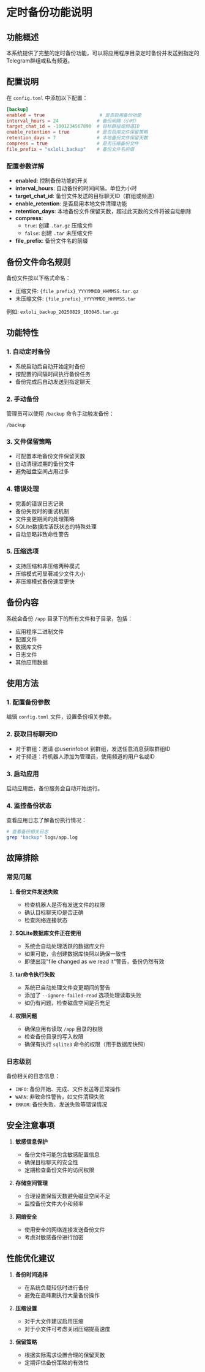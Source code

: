 # 定时备份功能说明

## 功能概述

本系统提供了完整的定时备份功能，可以将应用程序目录定时备份并发送到指定的Telegram群组或私有频道。

## 配置说明

在 `config.toml` 中添加以下配置：

```toml
[backup]
enabled = true                    # 是否启用备份功能
interval_hours = 24              # 备份间隔（小时）
target_chat_id = -1001234567890  # 目标群组或频道ID
enable_retention = true          # 是否启用文件保留策略
retention_days = 7               # 本地备份文件保留天数
compress = true                  # 是否压缩备份文件
file_prefix = "exloli_backup"    # 备份文件名前缀
```

### 配置参数详解

- **enabled**: 控制备份功能的开关
- **interval_hours**: 自动备份的时间间隔，单位为小时
- **target_chat_id**: 备份文件发送的目标聊天ID（群组或频道）
- **enable_retention**: 是否启用本地文件清理功能
- **retention_days**: 本地备份文件保留天数，超过此天数的文件将被自动删除
- **compress**: 
  - `true`: 创建 `.tar.gz` 压缩文件
  - `false`: 创建 `.tar` 未压缩文件
- **file_prefix**: 备份文件名的前缀

## 备份文件命名规则

备份文件按以下格式命名：
- 压缩文件: `{file_prefix}_YYYYMMDD_HHMMSS.tar.gz`
- 未压缩文件: `{file_prefix}_YYYYMMDD_HHMMSS.tar`

例如: `exloli_backup_20250829_103045.tar.gz`

## 功能特性

### 1. 自动定时备份
- 系统启动后自动开始定时备份
- 按配置的间隔时间执行备份任务
- 备份完成后自动发送到指定聊天

### 2. 手动备份
管理员可以使用 `/backup` 命令手动触发备份：
```
/backup
```

### 3. 文件保留策略
- 可配置本地备份文件保留天数
- 自动清理过期的备份文件
- 避免磁盘空间占用过多

### 4. 错误处理
- 完善的错误日志记录
- 备份失败时的重试机制
- 文件变更期间的处理策略
- SQLite数据库活跃状态的特殊处理
- 自动忽略非致命性警告

### 5. 压缩选项
- 支持压缩和非压缩两种模式
- 压缩模式可显著减少文件大小
- 非压缩模式备份速度更快

## 备份内容

系统会备份 `/app` 目录下的所有文件和子目录，包括：
- 应用程序二进制文件
- 配置文件
- 数据库文件
- 日志文件
- 其他应用数据

## 使用方法

### 1. 配置备份参数
编辑 `config.toml` 文件，设置备份相关参数。

### 2. 获取目标聊天ID
- 对于群组：邀请 @userinfobot 到群组，发送任意消息获取群组ID
- 对于频道：将机器人添加为管理员，使用频道的用户名或ID

### 3. 启动应用
启动应用后，备份服务会自动开始运行。

### 4. 监控备份状态
查看应用日志了解备份执行情况：
```bash
# 查看备份相关日志
grep "backup" logs/app.log
```

## 故障排除

### 常见问题

1. **备份文件发送失败**
   - 检查机器人是否有发送文件的权限
   - 确认目标聊天ID是否正确
   - 检查网络连接状态

2. **SQLite数据库文件正在使用**
   - 系统会自动处理活跃的数据库文件
   - 如果可能，会创建数据库快照以确保一致性
   - 即使出现"file changed as we read it"警告，备份仍然有效

3. **tar命令执行失败**
   - 系统已自动处理文件变更期间的警告
   - 添加了 `--ignore-failed-read` 选项处理读取失败
   - 如仍有问题，检查磁盘空间是否充足

4. **权限问题**
   - 确保应用有读取 `/app` 目录的权限
   - 检查备份目录的写入权限
   - 确保有执行 `sqlite3` 命令的权限（用于数据库快照）

### 日志级别

备份相关的日志信息：
- `INFO`: 备份开始、完成、文件发送等正常操作
- `WARN`: 非致命性警告，如文件清理失败
- `ERROR`: 备份失败、发送失败等错误情况

## 安全注意事项

1. **敏感信息保护**
   - 备份文件可能包含敏感配置信息
   - 确保目标聊天的安全性
   - 定期检查备份文件的访问权限

2. **存储空间管理**
   - 合理设置保留天数避免磁盘空间不足
   - 监控备份文件大小和频率

3. **网络安全**
   - 使用安全的网络连接发送备份文件
   - 考虑对敏感备份进行加密

## 性能优化建议

1. **备份时间选择**
   - 在系统负载较低时进行备份
   - 避免在高峰期执行大量备份操作

2. **压缩设置**
   - 对于大文件建议启用压缩
   - 对于小文件可考虑关闭压缩提高速度

3. **保留策略**
   - 根据实际需求设置合理的保留天数
   - 定期评估备份策略的有效性